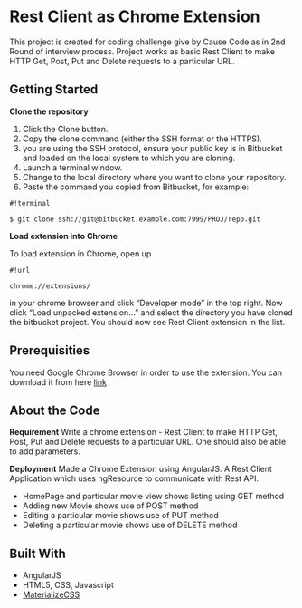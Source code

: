 # Rest Client as Chrome Extension

This project is created for coding challenge give by Cause Code as in 2nd Round of interview process. Project works as basic Rest Client to make HTTP Get, Post, Put and Delete requests to a particular URL.

## Getting Started

**Clone the repository**
1. Click the Clone button.
1. Copy the clone command (either the SSH format or the HTTPS).
1. you are using the SSH protocol, ensure your public key is in Bitbucket and loaded on the local system to which you are cloning.
1. Launch a terminal window.
1. Change to the local directory where you want to clone your repository.
1. Paste the command you copied from Bitbucket, for example:

```
#!terminal

$ git clone ssh://git@bitbucket.example.com:7999/PROJ/repo.git
```

**Load extension into Chrome**

To load extension in Chrome, open up 
```
#!url

chrome://extensions/
```
 in your chrome browser and click “Developer mode” in the top right. Now click “Load unpacked extension…” and select the directory you have cloned the bitbucket project. You should now see Rest Client extension in the list.


## Prerequisities

You need Google Chrome Browser in order to use the extension. You can download it from here
[link](https://www.google.com/chrome/)


## About the Code

**Requirement**
Write a chrome extension - Rest Client to make HTTP Get, Post, Put and Delete requests to a particular URL. One should also be able to add parameters.

**Deployment**
Made a Chrome Extension using AngularJS. A Rest Client Application which uses ngResource to communicate with Rest API. 
* HomePage and particular movie view shows listing using GET method
* Adding new Movie shows use of POST method
* Editing a particular movie shows use of PUT method
* Deleting a particular movie shows use of DELETE method 

## Built With
* AngularJS
* HTML5, CSS, Javascript
* [MaterializeCSS](http://materializecss.com/)